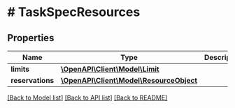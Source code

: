 # # TaskSpecResources

## Properties

Name | Type | Description | Notes
------------ | ------------- | ------------- | -------------
**limits** | [**\OpenAPI\Client\Model\Limit**](Limit.md) |  | [optional]
**reservations** | [**\OpenAPI\Client\Model\ResourceObject**](ResourceObject.md) |  | [optional]

[[Back to Model list]](../../README.md#models) [[Back to API list]](../../README.md#endpoints) [[Back to README]](../../README.md)
